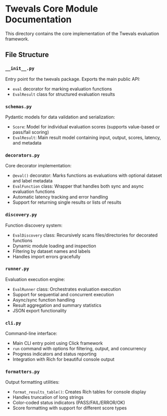 # Twevals Core Module Documentation

This directory contains the core implementation of the Twevals evaluation framework.

## File Structure

### `__init__.py`
Entry point for the twevals package. Exports the main public API:
- `eval` decorator for marking evaluation functions
- `EvalResult` class for structured evaluation results

### `schemas.py`
Pydantic models for data validation and serialization:
- `Score`: Model for individual evaluation scores (supports value-based or pass/fail scoring)
- `EvalResult`: Main result model containing input, output, scores, latency, and metadata

### `decorators.py`
Core decorator implementation:
- `@eval()` decorator: Marks functions as evaluations with optional dataset and label metadata
- `EvalFunction` class: Wrapper that handles both sync and async evaluation functions
- Automatic latency tracking and error handling
- Support for returning single results or lists of results

### `discovery.py`
Function discovery system:
- `EvalDiscovery` class: Recursively scans files/directories for decorated functions
- Dynamic module loading and inspection
- Filtering by dataset names and labels
- Handles import errors gracefully

### `runner.py`
Evaluation execution engine:
- `EvalRunner` class: Orchestrates evaluation execution
- Support for sequential and concurrent execution
- Async/sync function handling
- Result aggregation and summary statistics
- JSON export functionality

### `cli.py`
Command-line interface:
- Main CLI entry point using Click framework
- `run` command with options for filtering, output, and concurrency
- Progress indicators and status reporting
- Integration with Rich for beautiful console output

### `formatters.py`
Output formatting utilities:
- `format_results_table()`: Creates Rich tables for console display
- Handles truncation of long strings
- Color-coded status indicators (PASS/FAIL/ERROR/OK)
- Score formatting with support for different score types
